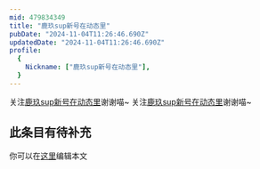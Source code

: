 ```yaml
---
mid: 479834349
title: "鹿玖sup新号在动态里"
pubDate: "2024-11-04T11:26:46.690Z"
updatedDate: "2024-11-04T11:26:46.690Z"
profile:
  {
    Nickname: ["鹿玖sup新号在动态里"],
  }
---
```


关注[鹿玖sup新号在动态里](https://space.bilibili.com/479834349)谢谢喵~ 关注[鹿玖sup新号在动态里](https://space.bilibili.com/479834349)谢谢喵~

## 此条目有待补充
你可以在[这里](https://github.com/Yuhanawa/VTuber.ICU/edit/master/src/content/v/鹿玖sup新号在动态里/index.md)编辑本文
